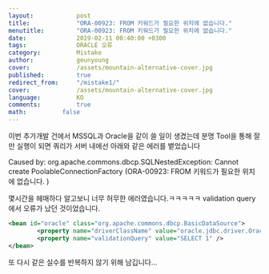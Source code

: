 ```yaml
---
layout:            post
title:             "ORA-00923: FROM 키워드가 필요한 위치에 없습니다."
menutitle:         "ORA-00923: FROM 키워드가 필요한 위치에 없습니다."
date:              2019-02-11 00:40:00 +0300
tags:              ORACLE 오류
category:          Mistake
author:            geunyoung
cover:             /assets/mountain-alternative-cover.jpg
published:         true
redirect_from:     "/mistake1/"
cover:             /assets/mountain-alternative-cover.jpg
language:          KO
comments:          true
math:		   false
---
```

이번 추가개발 건에서 MSSQL과 Oracle을 같이 쓸 일이 생겼는데
분명 Tool을 통해 잘만 실행이 되면 쿼리가 서버 내에선 아래와 같은 에러를 뱉었습니다

Caused by: org.apache.commons.dbcp.SQLNestedException: Cannot create PoolableConnectionFactory (ORA-00923: FROM 키워드가 필요한 위치에 없습니다.
)

몇시간을 헤매하다 알고보니 너무 허무한 에러였습니다.ㅋㅋㅋㅋㅋ
validation query 에서 오류가 났던 것이었습니다. 

```xml
<bean id="oracle" class="org.apache.commons.dbcp.BasicDataSource">
        <property name="driverClassName" value="oracle.jdbc.driver.OracleDriver" />
        <property name="validationQuery" value="SELECT 1" />
</bean>
```

또 다시 같은 실수를 반복하지 않기 위해 남깁니다...
